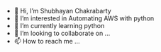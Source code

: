 - 👋 Hi, I’m Shubhayan Chakrabarty
- 👀 I’m interested in Automating AWS with python
- 🌱 I’m currently learning python
- 💞️ I’m looking to collaborate on ...
- 📫 How to reach me ...

<!---
shubhayan-c/shubhayan-c is a ✨ special ✨ repository because its `README.md` (this file) appears on your GitHub profile.
You can click the Preview link to take a look at your changes.
--->
